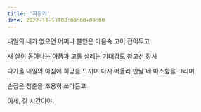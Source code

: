 ```yaml
---
title: '자장가'
date: 2022-11-11T00:00:00+09:00
---
```


내일의 내가 없으면 어쩌나
불안은 마음속 고이 접어두고

새 살이 돋아나는 아픔과 고통
설레는 기대감도 참고선 잠시

다가올 내일의 아침에 희망을 느끼며
다시 떠올라 만날 네 따스함을 그리며

손잡은 청춘을 조용히 쓰다듬고

이제, 잘 시간이야.
